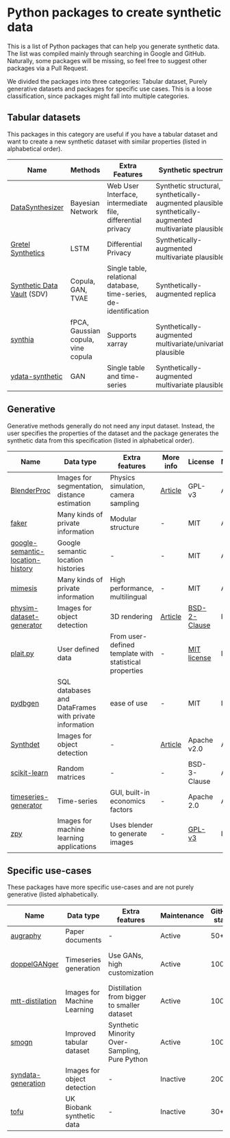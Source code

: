 # Python packages to create synthetic data

This is a list of Python packages that can help you generate synthetic data. The list was compiled mainly through searching in Google and GitHub. Naturally, some packages will be missing, so feel free to suggest other packages via a Pull Request.

We divided the packages into three categories: Tabular dataset, Purely generative datasets and packages for specific use cases. This is a loose classification, since packages might fall into multiple categories.

## Tabular datasets

This packages in this category are useful if you have a tabular dataset and want to create a new synthetic dataset with similar properties (listed in alphabetical order).

| Name | Methods |  Extra Features | Synthetic spectrum | More info | License | Maintenance | GitHub stars
|--|--|--|--|--|--|--|--|
| [DataSynthesizer](https://github.com/DataResponsibly/DataSynthesizer) | Bayesian Network | Web User Interface, intermediate file, differential privacy | Synthetic structural, synthetically-augmented plausible, synthetically-augmented multivariate plausible | [Article](https://github.com/DataResponsibly/DataSynthesizer/blob/master/docs/cr-datasynthesizer-privacy.pdf) | MIT | Active | 100-500
| [Gretel Synthetics](https://github.com/gretelai/gretel-synthetics) | LSTM | Differential Privacy | Synthetically-augmented multivariate plausible | - | [Apache-2.0](https://github.com/gretelai/gretel-synthetics/blob/master/LICENSE) | Active | 100-500
| [Synthetic Data Vault](https://github.com/sdv-dev/SDV) (SDV) | Copula, GAN, TVAE | Single table, relational database, time-series, de-identification | Synthetically-augmented replica | [Article](https://doi.org/10.1109/DSAA.2016.49) ([pdf](https://dai.lids.mit.edu/wp-content/uploads/2018/03/SDV.pdf)), [documentation](https://sdv.dev/SDV/) | [MIT](https://github.com/sdv-dev/SDV/blob/master/LICENSE) | Active | 500-1000
| [synthia](https://github.com/dmey/synthia) | fPCA, Gaussian copula, vine copula | Supports xarray | Synthetically-augmented multivariate/univariate plausible| [software](https://doi.org/10.21105/joss.02863), [application](https://doi.org/10.5194/gmd-14-5205-2021) | MIT | Active | 10-100
| [ydata-synthetic](https://github.com/ydataai/ydata-synthetic) | GAN | Single table and time-series | Synthetically-augmented multivariate plausible | - | [MIT](https://github.com/ydataai/ydata-synthetic/blob/dev/LICENSE) | Active | 500-1000

## Generative

Generative methods generally do not need any input dataset. Instead, the user specifies the properties of the dataset and the package generates the synthetic data from this specification (listed in alphabetical order).

| Name | Data type | Extra features | More info |  License | Maintenance | GitHub stars |
|--|--|--|--|--|--|--|
| [BlenderProc](https://github.com/DLR-RM/BlenderProc) | Images for segmentation, distance estimation  |  Physics simulation, camera sampling | [Article](https://doi.org/10.48550/arXiv.1911.01911) | GPL-v3 | Active | 1K+ |
| [faker](https://github.com/joke2k/faker) | Many kinds of private information | Modular structure | - |  MIT | Active | 10K+
| [google-semantic-location-history](https://github.com/UtrechtUniversity/google-semantic-location-history) | Google semantic location histories | - | - | MIT | Active | 2 |
| [mimesis](https://github.com/lk-geimfari/mimesis) | Many kinds of private information | High performance, multilingual | -  | MIT | Active | 3k+ |
| [physim-dataset-generator](https://github.com/cmitash/physim-dataset-generator) | Images for object detection | 3D rendering | [Article](https://doi.org/10.1109/IROS.2017.8202206) | [BSD-2-Clause](https://github.com/cmitash/physim-dataset-generator/blob/master/LICENSE) | Inactive | 60+ |
| [plait.py](https://github.com/plaitpy/plaitpy) | User defined data | From user-defined template with statistical properties | - | [MIT license](https://github.com/plaitpy/plaitpy/blob/master/LICENSE.txt) | Inactive | 400+ |
| [pydbgen](https://github.com/tirthajyoti/pydbgen) | SQL databases and DataFrames  with private information | ease of use | - | MIT | Inactive | 200+ |
| [Synthdet](https://github.com/Unity-Technologies/SynthDet) | Images for object detection  | - | [Article](https://blogs.unity3d.com/2020/09/17/training-a-performant-object-detection-ml-model-on-synthetic-data-using-unity-computer-vision-tools/) | Apache v2.0  | Active | 200+ | 
| [scikit-learn](https://scikit-learn.org/stable/modules/generated/sklearn.datasets.make_regression.html#sklearn.datasets.make_regression) | Random matrices |  -  | - | BSD-3-Clause | Active | 50K+  |
| [timeseries-generator](https://github.com/Nike-Inc/timeseries-generator) | Time-series | GUI, built-in economics factors | - | Apache 2.0 | Active | 60+  |
| [zpy](https://github.com/ZumoLabs/zpy) | Images for machine learning applications| Uses blender to generate images | - | [GPL-v3](https://github.com/ZumoLabs/zpy/blob/main/LICENSE) | Inactive | 200+ |

## Specific use-cases

These packages have more specific use-cases and are not purely generative (listed alphabetically.

| Name | Data type | Extra features | Maintenance | GitHub stars | References | License |
|--|--|--|--|--|--|--|
| [augraphy](https://github.com/sparkfish/augraphy) | Paper documents | - | Active | 50+ | - | MIT |
| [doppelGANger](https://github.com/fjxmlzn/DoppelGANger) | Timeseries generation | Use GANs, high customization | Active | 100+ | [paper](https://arxiv.org/abs/1909.13403) | [BSD-3-Clause-Clear](https://github.com/fjxmlzn/DoppelGANger/blob/master/LICENSE) |
| [mtt-distilation](https://github.com/GeorgeCazenavette/mtt-distillation) | Images for Machine Learning | Distillation from bigger to smaller dataset | Active | 100+ | [paper](https://georgecazenavette.github.io/mtt-distillation/) | MIT
| [smogn](https://github.com/nickkunz/smogn) | Improved tabular dataset | Synthetic Minority Over-Sampling, Pure Python | Active | 100+ | [paper](http://proceedings.mlr.press/v74/branco17a/branco17a.pdf) | GPL-v3 |
| [syndata-generation](https://github.com/debidatta/syndata-generation) | Images for object detection | - | Inactive | 200+ | [paper](https://arxiv.org/abs/1708.01642) | MIT |
| [tofu](https://github.com/spiros/tofu) | UK Biobank synthetic data | - | Inactive | 30+ | - |  [paper](http://doi.org/10.5281/zenodo.3634604) | Missing |
